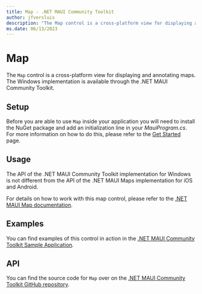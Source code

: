 ```yaml
---
title: Map - .NET MAUI Community Toolkit
author: jfversluis
description: "The Map control is a cross-platform view for displaying and annotating maps. The Windows implementation is available through the .NET MAUI Community Toolkit."
ms.date: 06/13/2023
---
```


# Map

The `Map` control is a cross-platform view for displaying and annotating maps. The Windows implementation is available through the .NET MAUI Community Toolkit.

## Setup

Before you are able to use `Map` inside your application you will need to install the NuGet package and add an initialization line in your *MauiProgram.cs*. For more information on how to do this, please refer to the [Get Started](../get-started.md) page.

## Usage

The API of the .NET MAUI Community Toolkit implementation for Windows is not different from the API of the .NET MAUI Maps implementation for iOS and Android.

For details on how to work with this map control, please refer to the [.NET MAUI Map documentation](/dotnet/maui/user-interface/controls/map).

## Examples

You can find examples of this control in action in the [.NET MAUI Community Toolkit Sample Application](https://github.com/CommunityToolkit/Maui/tree/main/samples/CommunityToolkit.Maui.Sample/Pages/Views/Maps).

## API

You can find the source code for `Map` over on the [.NET MAUI Community Toolkit GitHub repository](https://github.com/CommunityToolkit/Maui/blob/main/src/CommunityToolkit.Maui.Maps/AppHostBuilderExtensions.shared.cs).
